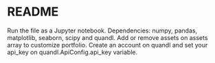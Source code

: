 # README
Run the file as a Jupyter notebook.
Dependencies: numpy, pandas, matplotlib, seaborn, scipy and quandl.
Add or remove assets on assets array to customize portfolio.
Create an account on quandl and set your api_key on quandl.ApiConfig.api_key variable.
